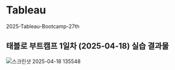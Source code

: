 # Tableau
2025-Tableau-Bootcamp-27th

태블로 부트캠프 1일차 (2025-04-18) 실습 결과물 
-
![스크린샷 2025-04-18 135548](https://github.com/user-attachments/assets/610b6314-a4d7-4141-bb90-5781a34616eb)
